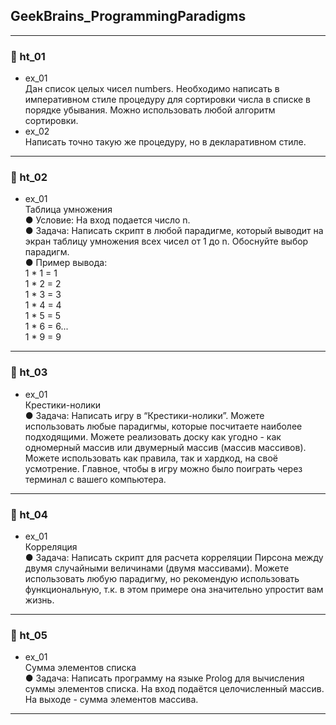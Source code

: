 ## GeekBrains_ProgrammingParadigms

---------------

### 📌 ht_01
- ex_01   
Дан список целых чисел numbers. Необходимо написать в императивном стиле процедуру для сортировки числа в списке в порядке убывания. Можно использовать любой алгоритм сортировки.
- ex_02   
Написать точно такую же процедуру, но в декларативном стиле.
---------------

### 📌 ht_02
- ex_01  
Таблица умножения  
● Условие: На вход подается число n.   
● Задача: Написать скрипт в любой парадигме, который выводит на экран таблицу умножения всех чисел от 1 до n. Обоснуйте выбор парадигм.   
● Пример вывода:  
1 * 1 = 1  
1 * 2 = 2  
1 * 3 = 3  
1 * 4 = 4  
1 * 5 = 5  
1 * 6 = 6...  
1 * 9 = 9
---------------

### 📌 ht_03
- ex_01  
Крестики-нолики  
● Задача: Написать игру в “Крестики-нолики”. Можете использовать любые парадигмы, которые посчитаете наиболее подходящими. Можете реализовать доску как угодно - как одномерный массив или двумерный массив (массив массивов). Можете использовать как правила, так и хардкод, на своё усмотрение. Главное, чтобы в игру можно было поиграть через терминал с вашего компьютера.  
---------------

### 📌 ht_04
- ex_01  
Корреляция  
● Задача: Написать скрипт для расчета корреляции Пирсона между двумя случайными величинами (двумя массивами). Можете использовать любую парадигму, но рекомендую использовать функциональную, т.к. в этом примере она значительно упростит вам жизнь.
---------------

### 📌 ht_05
- ex_01  
Сумма элементов списка  
● Задача: Написать программу на языке Prolog для вычисления суммы элементов списка. На вход подаётся целочисленный массив. На выходе - сумма элементов массива.
---------------
